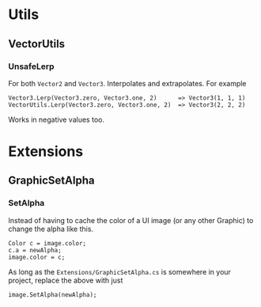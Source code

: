 # Utils
## VectorUtils
### UnsafeLerp
For both `Vector2` and `Vector3`. Interpolates and extrapolates. For example
```
Vector3.Lerp(Vector3.zero, Vector3.one, 2)      => Vector3(1, 1, 1)
VectorUtils.Lerp(Vector3.zero, Vector3.one, 2)  => Vector3(2, 2, 2)
```
Works in negative values too.
# Extensions
## GraphicSetAlpha
### SetAlpha
Instead of having to cache the color of a UI image (or any other Graphic) to change the alpha like this.
```
Color c = image.color;
c.a = newAlpha;
image.color = c;
```
As long as the `Extensions/GraphicSetAlpha.cs` is somewhere in your project, replace the above with just
```
image.SetAlpha(newAlpha);
```
